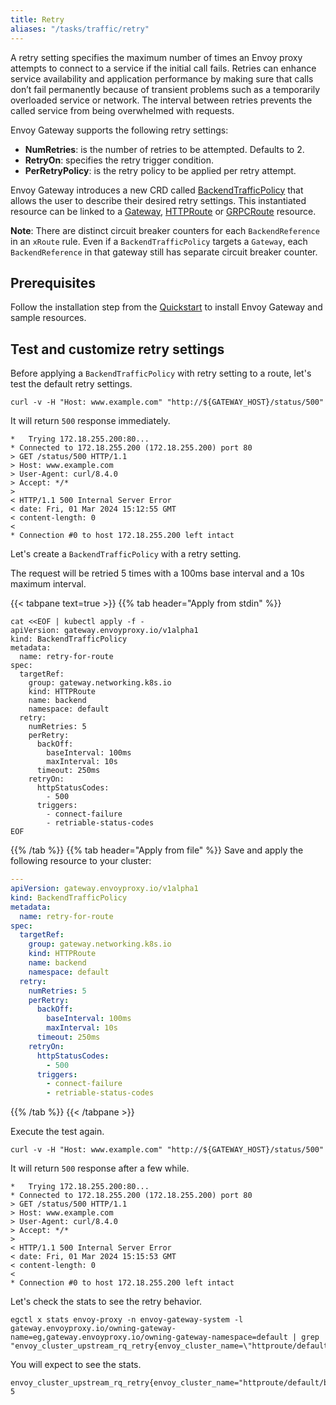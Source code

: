 ```yaml
---
title: Retry
aliases: "/tasks/traffic/retry"
---
```


A retry setting specifies the maximum number of times an Envoy proxy attempts to connect to a service if the initial call fails. Retries can enhance service availability and application performance by making sure that calls don’t fail permanently because of transient problems such as a temporarily overloaded service or network. The interval between retries prevents the called service from being overwhelmed with requests.

Envoy Gateway supports the following retry settings:
- **NumRetries**: is the number of retries to be attempted. Defaults to 2.
- **RetryOn**: specifies the retry trigger condition.
- **PerRetryPolicy**: is the retry policy to be applied per retry attempt.

Envoy Gateway introduces a new CRD called [BackendTrafficPolicy](../../../api/extension_types#backendtrafficpolicy) that allows the user to describe their desired retry settings. This instantiated resource can be linked to a [Gateway](https://gateway-api.sigs.k8s.io/api-types/gateway/), [HTTPRoute](https://gateway-api.sigs.k8s.io/api-types/httproute/) or [GRPCRoute](https://gateway-api.sigs.k8s.io/api-types/grpcroute/) resource.

**Note**: There are distinct circuit breaker counters for each `BackendReference` in an `xRoute` rule. Even if a `BackendTrafficPolicy` targets a `Gateway`, each `BackendReference` in that gateway still has separate circuit breaker counter.

## Prerequisites

Follow the installation step from the [Quickstart](../quickstart) to install Envoy Gateway and sample resources.

## Test and customize retry settings

Before applying a `BackendTrafficPolicy` with retry setting to a route, let's test the default retry settings.

```shell
curl -v -H "Host: www.example.com" "http://${GATEWAY_HOST}/status/500"
```

It will return `500` response immediately.

```console
*   Trying 172.18.255.200:80...
* Connected to 172.18.255.200 (172.18.255.200) port 80
> GET /status/500 HTTP/1.1
> Host: www.example.com
> User-Agent: curl/8.4.0
> Accept: */*
>
< HTTP/1.1 500 Internal Server Error
< date: Fri, 01 Mar 2024 15:12:55 GMT
< content-length: 0
<
* Connection #0 to host 172.18.255.200 left intact
```

Let's create a `BackendTrafficPolicy` with a retry setting.

The request will be retried 5 times with a 100ms base interval and a 10s maximum interval.

{{< tabpane text=true >}}
{{% tab header="Apply from stdin" %}}

```shell
cat <<EOF | kubectl apply -f -
apiVersion: gateway.envoyproxy.io/v1alpha1
kind: BackendTrafficPolicy
metadata:
  name: retry-for-route
spec:
  targetRef:
    group: gateway.networking.k8s.io
    kind: HTTPRoute
    name: backend
    namespace: default
  retry:
    numRetries: 5
    perRetry:
      backOff:
        baseInterval: 100ms
        maxInterval: 10s
      timeout: 250ms
    retryOn:
      httpStatusCodes:
        - 500
      triggers:
        - connect-failure
        - retriable-status-codes
EOF
```

{{% /tab %}}
{{% tab header="Apply from file" %}}
Save and apply the following resource to your cluster:

```yaml
---
apiVersion: gateway.envoyproxy.io/v1alpha1
kind: BackendTrafficPolicy
metadata:
  name: retry-for-route
spec:
  targetRef:
    group: gateway.networking.k8s.io
    kind: HTTPRoute
    name: backend
    namespace: default
  retry:
    numRetries: 5
    perRetry:
      backOff:
        baseInterval: 100ms
        maxInterval: 10s
      timeout: 250ms
    retryOn:
      httpStatusCodes:
        - 500
      triggers:
        - connect-failure
        - retriable-status-codes
```

{{% /tab %}}
{{< /tabpane >}}

Execute the test again.

```shell
curl -v -H "Host: www.example.com" "http://${GATEWAY_HOST}/status/500"
```

It will return `500` response after a few while.

```console
*   Trying 172.18.255.200:80...
* Connected to 172.18.255.200 (172.18.255.200) port 80
> GET /status/500 HTTP/1.1
> Host: www.example.com
> User-Agent: curl/8.4.0
> Accept: */*
>
< HTTP/1.1 500 Internal Server Error
< date: Fri, 01 Mar 2024 15:15:53 GMT
< content-length: 0
<
* Connection #0 to host 172.18.255.200 left intact
```

Let's check the stats to see the retry behavior.

```shell
egctl x stats envoy-proxy -n envoy-gateway-system -l gateway.envoyproxy.io/owning-gateway-name=eg,gateway.envoyproxy.io/owning-gateway-namespace=default | grep "envoy_cluster_upstream_rq_retry{envoy_cluster_name=\"httproute/default/backend/rule/0\"}"
```

You will expect to see the stats.

```console
envoy_cluster_upstream_rq_retry{envoy_cluster_name="httproute/default/backend/rule/0"} 5
```
